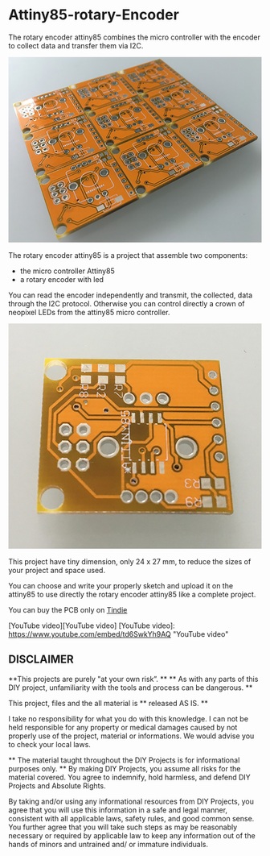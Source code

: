 # Attiny85-rotary-Encoder
The rotary encoder attiny85 combines the micro controller with the encoder to collect data and transfer them via I2C.

[![Attiny85 rotary encoder](https://github.com/Mauroalfieri/Attiny85-rotary-Encoder/blob/master/images/Attiny85%20Encoder%20pcbs%202.jpg?raw=true "Attiny85 rotary encoder")](https://github.com/Mauroalfieri/Attiny85-rotary-Encoder/blob/master/images/Attiny85%20Encoder%20pcbs%202.jpg?raw=true "Attiny85 rotary encoder")

The rotary encoder attiny85 is a project that assemble two components:

* the micro controller Attiny85
* a rotary encoder with led

You can read the encoder independently and transmit, the collected, data through the I2C protocol. Otherwise you can control directly a crown of neopixel LEDs from the attiny85 micro controller.

[![Single PCB](https://github.com/Mauroalfieri/Attiny85-rotary-Encoder/blob/master/images/Attiny85%20Encoder%20pcb%20retro.jpg?raw=true "Single PCB")](https://github.com/Mauroalfieri/Attiny85-rotary-Encoder/blob/master/images/Attiny85%20Encoder%20pcb%20retro.jpg?raw=true "Single PCB")

This project have tiny dimension, only 24 x 27 mm, to reduce the sizes of your project and space used.

You can choose and write your properly sketch and upload it on the attiny85 to use directly the rotary encoder attiny85 like a complete project.

You can buy the PCB only on [Tindie][https://www.tindie.com/products/18765/]

[https://www.tindie.com/products/18765/]: https://www.tindie.com/products/18765/ "Tindie"

[YouTube video][YouTube video]
[YouTube video]: https://www.youtube.com/embed/td6SwkYh9AQ "YouTube video"

## DISCLAIMER ##
**This projects are purely "at your own risk”. ** 
** As with any parts of this DIY project, unfamiliarity with the tools and process can be dangerous. **

This project, files and the all material is ** released AS IS. **

I take no responsibility for what you do with this knowledge.
I can not be held responsible for any property or medical damages caused by not properly use of the project, material or informations.
We would advise you to check your local laws.

** The material taught throughout the DIY Projects is for informational purposes only. **
By making DIY Projects,  you assume all risks for the material covered.
You agree to indemnify, hold harmless, and defend DIY Projects and Absolute Rights.

By taking and/or using any informational resources from DIY Projects, you agree that you will use this information in a safe and legal manner, consistent with all applicable laws, safety rules, and good common sense. You further agree that you will take such steps as may be reasonably necessary or required by applicable law to keep any information out of the hands of minors and untrained and/ or immature individuals.
